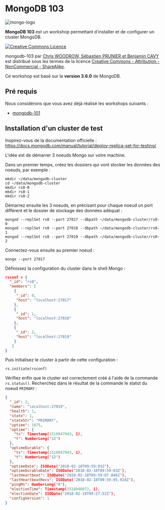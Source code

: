 # MongoDB 103

![mongo-logo](https://upload.wikimedia.org/wikipedia/en/thumb/4/45/MongoDB-Logo.svg/300px-MongoDB-Logo.svg.png)

**MongoDB 103** est un workshop permettant d'installer et de configurer un cluster MongoDB.

<a rel="license" href="http://creativecommons.org/licenses/by-nc-sa/4.0/"><img alt="Creative Commons Licence" style="border-width:0" src="https://i.creativecommons.org/l/by-nc-sa/4.0/88x31.png" /></a>

<span xmlns:dct="http://purl.org/dc/terms/" property="dct:title">mongodb-103</span> par <a xmlns:cc="http://creativecommons.org/ns#" href="https://github.com/nosql-bootcamp/mongodb-103" property="cc:attributionName" rel="cc:attributionURL">Chris WOODROW, Sébastien PRUNIER et Benjamin CAVY</a> est distribué sous les termes de la licence <a rel="license" href="http://creativecommons.org/licenses/by-nc-sa/4.0/">Creative Commons - Attribution - NonCommercial - ShareAlike</a>.

Ce workshop est basé sur la **version 3.6.0** de MongoDB.

## Pré requis

Nous considérons que vous avez déjà réalisé les workshops suivants :

* [mongodb-101](https://github.com/nosql-bootcamp/mongodb-101)

## Installation d'un cluster de test

Inspirez-vous de la documentation officielle : https://docs.mongodb.com/manual/tutorial/deploy-replica-set-for-testing/

L'idée est de démarrer 3 noeuds Mongo sur votre machine.

Dans un premier temps, créez les dossiers qui vont stocker les données des noeuds, par exemple : 

```
mkdir ~/data/mongodb-cluster
cd ~/data/mongodb-cluster
mkdir rs0-0
mkdir rs0-1
mkdir rs0-2
```

Démarrez ensuite les 3 noeuds, en précisant pour chaque noeud un port différent et le dossier de stockage des données adéquat :

```
mongod --replSet rs0 --port 27017 --dbpath ~/data/mongodb-cluster/rs0-0
mongod --replSet rs0 --port 27018 --dbpath ~/data/mongodb-cluster/rs0-1
mongod --replSet rs0 --port 27019 --dbpath ~/data/mongodb-cluster/rs0-2
```

Connectez-vous ensuite au premier noeud : 

```
mongo --port 27017
```

Définissez la configuration du cluster dans le shell Mongo : 

```json
rsconf = {
  "_id": "rs0",
  "members": [
    {
     "_id": 0,
     "host": "localhost:27017"
    },
    {
     "_id": 1,
     "host": "localhost:27018"
    },
    {
     "_id": 2,
     "host": "localhost:27019"
    }
   ]
}
```

Puis initialisez le cluster à partir de cette configuration : 

```
rs.initiate(rsconf)
```

Vérifiez enfin que le cluster est correctement créé à l'aide de la commande `rs.status()`. Recherchez dans le résultat de la commande le statut du noeud `PRIMARY` :

```json
{
  "_id": 2,
  "name": "localhost:27019",
  "health": 1,
  "state": 1,
  "stateStr": "PRIMARY",
  "uptime": 1875,
  "optime": {
    "ts": Timestamp(1518947943, 1),
    "t": NumberLong("12")
  },
  "optimeDurable": {
    "ts": Timestamp(1518947943, 1),
    "t": NumberLong("12")
  },
  "optimeDate": ISODate("2018-02-18T09:59:03Z"),
  "optimeDurableDate": ISODate("2018-02-18T09:59:03Z"),
  "lastHeartbeat": ISODate("2018-02-18T09:59:07.046Z"),
  "lastHeartbeatRecv": ISODate("2018-02-18T09:59:05.924Z"),
  "pingMs": NumberLong("0"),
  "electionTime": Timestamp(1518946072, 1),
  "electionDate": ISODate("2018-02-18T09:27:52Z"),
  "configVersion": 1
}
```
